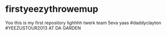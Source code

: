 firstyeezythrowemup
===================

Yoo this is my first repository lighhhh twerk team 5eva yaas
#daddyclayton
#YEEZUSTOUR2013 AT DA GARDEN
